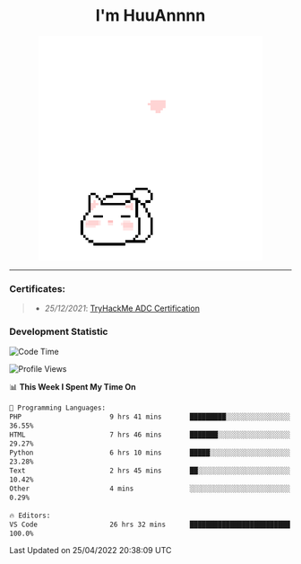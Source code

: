 <h1 align='center'>I'm HuuAnnnn</h1>
<p align="center">
 <img src="cat_intro.gif" />
</p>

___

### Certificates:
>- *25/12/2021*: [TryHackMe ADC Certification](https://tryhackme-certificates.s3-eu-west-1.amazonaws.com/THM-HKVVJOIWJA.png)


### Development Statistic

<!--START_SECTION:waka-->
![Code Time](http://img.shields.io/badge/Code%20Time-118%20hrs%206%20mins-blue)

![Profile Views](http://img.shields.io/badge/Profile%20Views-18-blue)

📊 **This Week I Spent My Time On** 

```text
💬 Programming Languages: 
PHP                      9 hrs 41 mins       █████████░░░░░░░░░░░░░░░░   36.55% 
HTML                     7 hrs 46 mins       ███████░░░░░░░░░░░░░░░░░░   29.27% 
Python                   6 hrs 10 mins       █████░░░░░░░░░░░░░░░░░░░░   23.28% 
Text                     2 hrs 45 mins       ██░░░░░░░░░░░░░░░░░░░░░░░   10.42% 
Other                    4 mins              ░░░░░░░░░░░░░░░░░░░░░░░░░   0.29%

🔥 Editors: 
VS Code                  26 hrs 32 mins      █████████████████████████   100.0%

```


 Last Updated on 25/04/2022 20:38:09 UTC
<!--END_SECTION:waka-->
